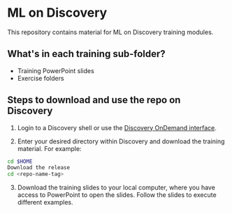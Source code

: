 # ML on Discovery
This repository contains material for ML on Discovery
training modules.

## What's in each training sub-folder?
* Training PowerPoint slides
* Exercise folders

## Steps to download and use the repo on Discovery
1. Login to a Discovery shell or use the [Discovery OnDemand interface](https://rc-docs.northeastern.edu/en/latest/first_steps/connect_ood.html).

2. Enter your desired directory within Discovery and download the training material. For example:
```bash
cd $HOME
Download the release
cd <repo-name-tag>
```
3. Download the training slides to your local computer, where you have access to PowerPoint to open the slides. Follow the slides to execute different examples.
